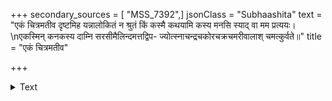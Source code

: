 +++
secondary_sources = [ "MSS_7392",]
jsonClass = "Subhaashita"
text = "एकं चित्रमतीव दृष्टमिह यन्नालोकितं न श्रुतं किं कस्मै कथयामि कस्य मनसि स्याद् वा मम प्रत्ययः।  \nएकस्मिन् कनकस्य दाम्नि सरसीमैलिन्दमत्तद्विप- ज्योत्स्नाचन्द्रचकोरचक्रचमरीवालाश् चमत्कुर्वते॥"
title = "एकं चित्रमतीव"

+++

<details><summary>Text</summary>

एकं चित्रमतीव दृष्टमिह यन्नालोकितं न श्रुतं किं कस्मै कथयामि कस्य मनसि स्याद् वा मम प्रत्ययः।  
एकस्मिन् कनकस्य दाम्नि सरसीमैलिन्दमत्तद्विप- ज्योत्स्नाचन्द्रचकोरचक्रचमरीवालाश् चमत्कुर्वते॥
</details>
